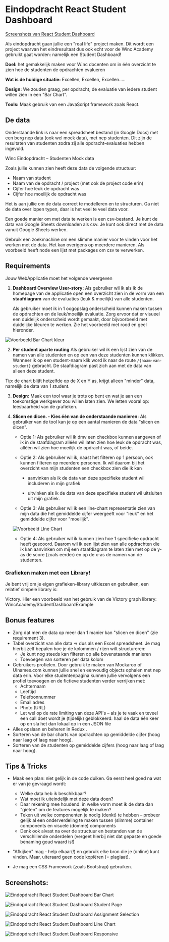 # Eindopdracht React Student Dashboard

[Screenshots van React Student Dashboard](#screenshots)

Als eindopdracht gaan jullie een "real life" project maken. Dit wordt een project waarvan het eindresultaat dus ook echt voor de Winc Academy gebruikt gaat worden: namelijk een Student Dashboard!

**Doel:** het gemakkelijk maken voor Winc docenten om in één overzicht te zien hoe de studenten de opdrachten evalueren

**Wat is de huidige situatie:** Excellen, Excellen, Excellen.....

**Design:** We zouden graag, per opdracht, de evaluatie van iedere student willen zien in een "Bar Chart".

**Tools:** Maak gebruik van een JavaScript framework zoals React.


## De data

Onderstaande link is naar een spreadsheet bestand (in Google Docs) met een berg nep data (ook wel mock data), met nep studenten. Dit zijn de resultaten van studenten zodra zij alle opdracht-evaluaties hebben ingevuld.

Winc Eindopdracht – Studenten Mock data

Zoals jullie kunnen zien heeft deze data de volgende structuur:
- Naam van student
- Naam van de opdracht / project (met ook de project code erin)
- Cijfer hoe leuk de opdracht was
- Cijfer hoe moeilijk de opdracht was

Het is aan jullie om de data correct te modelleren en te structuren. Ga niet de data over lopen typen, daar is het veel te veel data voor.

Een goede manier om met data te werken is een csv-bestand. Je kunt de data van Google Sheets downloaden als csv. Je kunt ook direct met de data vanuit Google Sheets werken.

Gebruik een zoekmachine om een slimme manier voor te vinden voor het werken met de data. Het kan overigens op meerdere manieren. Als voorbeeld heeft node een lijst met packages om csv te verwerken.


## Requirements

Jouw WebApplicatie moet het volgende weergeven

1. **Dashboard Overview User-story:** Als gebruiker wil ik als ik de homepage van de applicatie open een overzicht zien in de vorm van een **staafdiagram** van de evaluaties (leuk & moeilijk) van alle studenten.

    
    Als gebruiker moet ik in 1 oogopslag onderscheid kunnen maken tussen de opdrachten en de leuk/moeilijk evaluatie. Zorg ervoor dat er visueel een duidelijk onderscheid wordt gemaakt, door bijvoorbeeld met duidelijke kleuren te werken. Zie het voorbeeld met rood en geel hieronder.

![Voorbeeld Bar Chart kleur](./voorbeeld-bar-chart-kleur.png)


2. **Per student aparte routing** Als gebruiker wil ik een lijst zien van de namen van alle studenten en op een van deze studenten kunnen klikken. Wanneer ik op een student-naam klik word ik naar de route `/{naam-van-student}` gebracht. De staafdiagram past zich aan met de data van alleen deze student.

Tip: de chart blijft hetzelfde op de X en Y as, krijgt alleen "minder" data, namelijk de data van 1 student.

3. **Design:** Maak een tool waar je trots op bent en wat je aan een toekomstige werkgever zou willen laten zien. We letten vooral op: leesbaarheid van de grafieken.

4. **Slicen en dicen. - Kies één van de onderstaande manieren:** Als gebruiker van de tool kan je op een aantal manieren de data "slicen en dicen".

    - Optie 1: Als gebruiker wil ik dmv een checkbox kunnen aangeven of ik in de staafdiagram alléén wil laten zien hoe leuk de opdracht was, alléén wil zien hoe moeilijk de opdracht was, of beide.

    - Optie 2: Als gebruiker wil ik, naast het filteren op 1 persoon, ook kunnen filteren op meerdere personen. Ik wil daarom bij het overzicht van mijn studenten een checkbox zien die ik kan

        - aanvinken als ik de data van deze specifieke student wil includeren in mijn grafiek

        - uitvinken als ik de data van deze specifieke student wil uitsluiten uit mijn grafiek.

    - Optie 3: Als gebruiker wil ik een line-chart representatie zien van mijn data die het gemiddelde cijfer weergeeft voor "leuk" en het gemiddelde cijfer voor "moeilijk".

    ![Voorbeeld LIne Chart](./voorbeeld-line-chart.png)

    - Optie 4: Als gebruiker wil ik kunnen zien hoe 1 specifieke opdracht heeft gescoord. Daarom wil ik een lijst zien van alle opdrachten die ik kan aanvinken om mij een staafdiagram te laten zien met op de y-as de score (zoals eerder) en op de x-as de namen van de studenten.


### Grafieken maken met een Library!

Je bent vrij om je eigen grafieken-library uitkiezen en gebruiken, een relatief simpele library is:

Victory. Hier een voorbeeld van het gebruik van de Victory graph library:
WincAcademy/StudentDashboardExample


## Bonus features

- Zorg dat men de data op meer dan 1 manier kan "slicen en dicen" (zie requirement 3).
- Tabel overzicht van alle data ⇒ dus als een Excel spreadsheet. Je mag hierbij zelf bepalen hoe je de kolommen / rijen wilt structureren:
    - Je kunt nog steeds kan filteren op alle bovenstaande manieren
    - Toevoegen van sorteren per data kolom
- Gebruikers profielen. Door gebruik te maken van Mockaroo of UInames.com kunnen jullie snel en eenvoudig objects ophalen met nep data erin. Voor elke studentenpagina kunnen jullie vervolgens een profiel toevoegen en de fictieve studenten verder verrijken met:
    - Achternaam
    - Leeftijd
    - Telefoonnummer
    - Email adres
    - Photo (URL)
    - Let wel op de rate limiting van deze API's – als je te vaak en teveel een call doet wordt je (tijdelijk) geblokkeerd: haal de data één keer op en sla het dan lokaal op in een JSON file
- Alles opslaan en beheren in Redux .
- Sorteren van de bar charts van opdrachten op gemiddelde cijfer (hoog naar laag of laag naar hoog).
- Sorteren van de studenten op gemiddelde cijfers (hoog naar laag of laag naar hoog).


## Tips & Tricks

- Maak een plan: niet gelijk in de code duiken. Ga eerst heel goed na wat er van je gevraagd wordt:
    - Welke data heb ik beschikbaar?
    - Wat moet ik uiteindelijk met deze data doen?
    - Daar rekening mee houdend: in welke vorm moet ik de data dan "gieten" om de features mogelijk te maken?
    - Teken uit welke componenten je nodig (denkt) te hebben – probeer gelijk al een onderverdeling te maken tussen (slimme) container components en visuele (domme) components
    - Denk ook alvast na over de structuur en bestanden van de verschillende onderdelen (vergeet hierbij niet dat gepaste en goede benaming goud waard is!)

- "Afkijken" mag - help elkaar(!) en gebruik elke bron die je (online) kunt vinden. Maar, uiteraard geen code kopiëren (= plagiaat).
- Je mag een CSS Framework (zoals Bootstrap) gebruiken.



## Screenshots:

![Eindopdracht React Student Dashboard Bar Chart](./screenshot-winc-student-dashboard-bar-chart.png)

![Eindopdracht React Student Dashboard Student Page](./screenshot-winc-student-dashboard-student-page.png)

![Eindopdracht React Student Dashboard Assignment Selection](./screenshot-winc-student-dashboard-assignment-selection.png)

![Eindopdracht React Student Dashboard Line Chart](./screenshot-winc-student-dashboard-line-chart.png)

![Eindopdracht React Student Dashboard Responsive](./screenshot-winc-student-dashboard-responsive.png)

